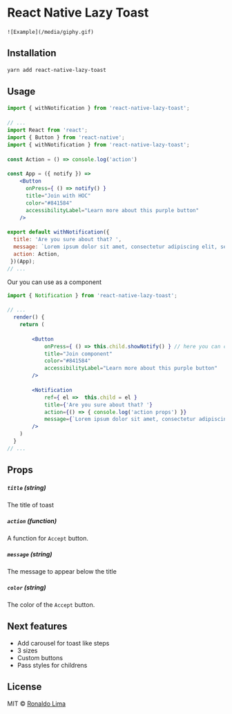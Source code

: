 # React Native Lazy Toast


    ![Example](/media/giphy.gif)


## Installation

```sh
yarn add react-native-lazy-toast
```

## Usage

```jsx
import { withNotification } from 'react-native-lazy-toast';

// ...
import React from 'react';
import { Button } from 'react-native';
import { withNotification } from 'react-native-lazy-toast';

const Action = () => console.log('action')

const App = ({ notify }) => 
    <Button
      onPress={ () => notify() }
      title="Join with HOC"
      color="#841584"
      accessibilityLabel="Learn more about this purple button"
    />

export default withNotification({ 
  title: 'Are you sure about that? ', 
  message: `Lorem ipsum dolor sit amet, consectetur adipiscing elit, sed do eiusmod tempor incididunt ut`,
  action: Action,
 })(App);
// ...
```
Our you can use as a component
```jsx
import { Notification } from 'react-native-lazy-toast';

// ...
  render() {
    return (
     
        <Button
            onPress={ () => this.child.showNotify() } // here you can call showNotify with ref
            title="Join component"
            color="#841584"
            accessibilityLabel="Learn more about this purple button"
        />

        <Notification 
            ref={ el =>  this.child = el }
            title={'Are you sure about that? '}
            action={() => { console.log('action props') }}
            message={`Lorem ipsum dolor sit amet, consectetur adipiscing elit, sed do eiusmod tempor incididunt ut` }  
        />
    )
  }
// ...
```

## Props

##### `title` (string)
The title of toast

##### `action` (function)
A function for `Accept` button.

##### `message` (string)
The message to appear below the title

##### `color` (string)
The color of the `Accept` button.

## Next features

- Add carousel for toast like steps
- 3 sizes
- Custom buttons
- Pass styles for childrens

## License

MIT © [Ronaldo Lima](http://github.com/ronal2do)
